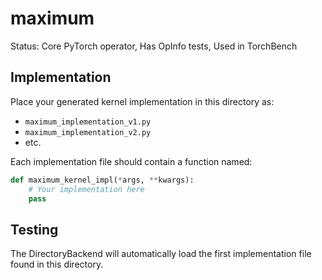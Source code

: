 # maximum

Status: Core PyTorch operator, Has OpInfo tests, Used in TorchBench

## Implementation

Place your generated kernel implementation in this directory as:
- `maximum_implementation_v1.py`
- `maximum_implementation_v2.py`
- etc.

Each implementation file should contain a function named:
```python
def maximum_kernel_impl(*args, **kwargs):
    # Your implementation here
    pass
```

## Testing

The DirectoryBackend will automatically load the first implementation file found in this directory.
